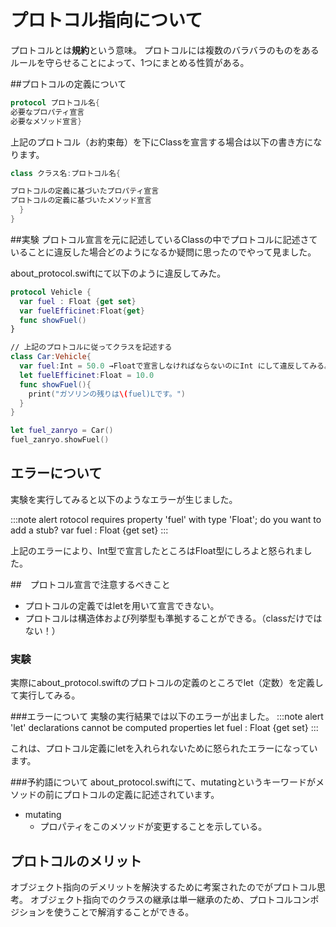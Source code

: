 # プロトコル指向について

プロトコルとは<b>規約</b>という意味。
プロトコルには複数のバラバラのものをあるルールを守らせることによって、1つにまとめる性質がある。

##プロトコルの定義について
```swift
protocol プロトコル名{
必要なプロパティ宣言
必要なメソッド宣言}
```

上記のプロトコル（お約束毎）を下にClassを宣言する場合は以下の書き方になります。
```swift
class クラス名:プロトコル名{

プロトコルの定義に基づいたプロパティ宣言
プロトコルの定義に基づいたメソッド宣言
  }
}
```

##実験
プロトコル宣言を元に記述しているClassの中でプロトコルに記述さていることに違反した場合どのようになるか疑問に思ったのでやって見ました。

about_protocol.swiftにて以下のように違反してみた。
```swift
protocol Vehicle {
  var fuel : Float {get set}
  var fuelEfficinet:Float{get}
  func showFuel()
}

// 上記のプロトコルに従ってクラスを記述する
class Car:Vehicle{
  var fuel:Int = 50.0 →Floatで宣言しなければならないのにInt にして違反してみる。
  let fuelEfficinet:Float = 10.0
  func showFuel(){
    print("ガソリンの残りは\(fuel)Lです。")
  }
}

let fuel_zanryo = Car()
fuel_zanryo.showFuel()
```

## エラーについて
実験を実行してみると以下のようなエラーが生じました。

:::note alert
rotocol requires property 'fuel' with type 'Float'; do you want to add a stub?
  var fuel : Float {get set}
:::

上記のエラーにより、Int型で宣言したところはFloat型にしろよと怒られました。

##　プロトコル宣言で注意するべきこと
* プロトコルの定義ではletを用いて宣言できない。
* プロトコルは構造体および列挙型も準拠することができる。（classだけではない！）
  
### 実験
実際にabout_protocol.swiftのプロトコルの定義のところでlet（定数）を定義して実行してみる。

###エラーについて
実験の実行結果では以下のエラーが出ました。
:::note alert
'let' declarations cannot be computed properties
  let fuel : Float {get set}
:::

これは、プロトコル定義にletを入れられないために怒られたエラーになっています。

###予約語について
about_protocol.swiftにて、mutatingというキーワードがメソッドの前にプロトコルの定義に記述されています。
* mutating
  * プロパティをこのメソッドが変更することを示している。

## プロトコルのメリット
オブジェクト指向のデメリットを解決するために考案されたのでがプロトコル思考。
オブジェクト指向でのクラスの継承は単一継承のため、プロトコルコンポジションを使うことで解消することができる。